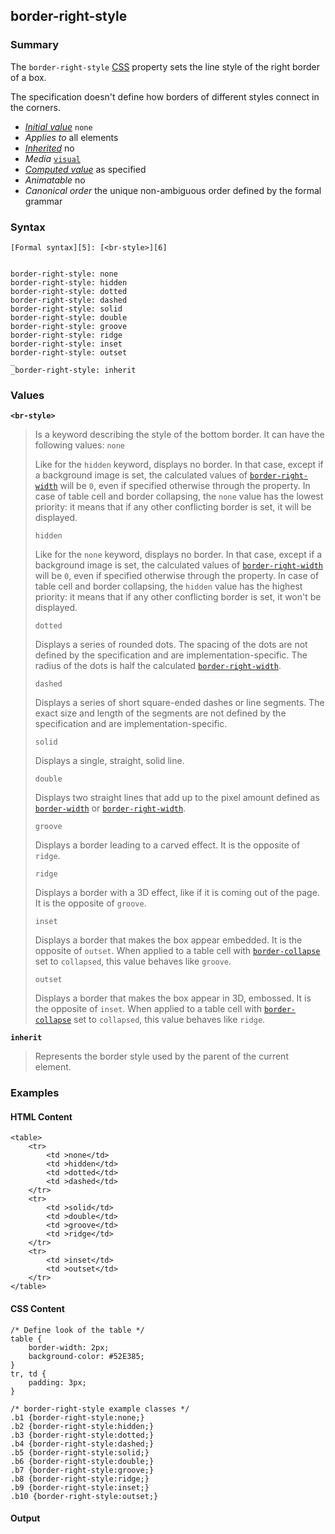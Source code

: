 ## border-right-style

### Summary

The `border-right-style` [CSS][0] property sets the line style of the right border of a box.

The specification doesn't define how borders of different styles connect in the corners.

* _[Initial value][1]_ `none` 
* _Applies to_ all elements 
* _[Inherited][2]_ no 
* _Media_ [`visual`][3] 
* _[Computed value][4]_ as specified 
* _Animatable_ no 
* _Canonical order_ the unique non-ambiguous order defined by the formal grammar

### Syntax

    [Formal syntax][5]: [<br-style>][6]
    

    border-right-style: none
    border-right-style: hidden
    border-right-style: dotted
    border-right-style: dashed
    border-right-style: solid
    border-right-style: double
    border-right-style: groove
    border-right-style: ridge
    border-right-style: inset
    border-right-style: outset
    _
    _border-right-style: inherit
    

### Values

**`<br-style>`**

> Is a keyword describing the style of the bottom border. It can have the following values:
> `none`
> 
> Like for the `hidden` keyword, displays no border. In that case, except if a background image is set, the calculated values of [`border-right-width`][7] will be `0`, even if specified otherwise through the property. In case of table cell and border collapsing, the `none` value has the lowest priority: it means that if any other conflicting border is set, it will be displayed.
> 
> `hidden`
> 
> Like for the `none` keyword, displays no border. In that case, except if a background image is set, the calculated values of [`border-right-width`][7] will be `0`, even if specified otherwise through the property. In case of table cell and border collapsing, the `hidden` value has the highest priority: it means that if any other conflicting border is set, it won't be displayed.
> 
> `dotted`
> 
> Displays a series of rounded dots. The spacing of the dots are not defined by the specification and are implementation-specific. The radius of the dots is half the calculated [`border-right-width`][7].
> 
> `dashed`
> 
> Displays a series of short square-ended dashes or line segments. The exact size and length of the segments are not defined by the specification and are implementation-specific.
> 
> `solid`
> 
> Displays a single, straight, solid line.
> 
> `double`
> 
> Displays two straight lines that add up to the pixel amount defined as [`border-width`][8] or [`border-right-width`][7].
> 
> `groove`
> 
> Displays a border leading to a carved effect. It is the opposite of `ridge`.
> 
> `ridge`
> 
> Displays a border with a 3D effect, like if it is coming out of the page. It is the opposite of `groove`.
> 
> `inset`
> 
> Displays a border that makes the box appear embedded. It is the opposite of `outset`. When applied to a table cell with [`border-collapse`][9] set to `collapsed`, this value behaves like `groove`.
> 
> `outset`
> 
> Displays a border that makes the box appear in 3D, embossed. It is the opposite of `inset`. When applied to a table cell with [`border-collapse`][9] set to `collapsed`, this value behaves like `ridge`.
> 
> 

**`inherit`**

> Represents the border style used by the parent of the current element.

### Examples

#### HTML Content

    <table>
        <tr>
            <td >none</td>
            <td >hidden</td>
            <td >dotted</td>
            <td >dashed</td>
        </tr>
        <tr>
            <td >solid</td>
            <td >double</td>
            <td >groove</td>
            <td >ridge</td>
        </tr>
        <tr>
            <td >inset</td>
            <td >outset</td>
        </tr>
    </table>

#### CSS Content

    /* Define look of the table */
    table {
        border-width: 2px;
        background-color: #52E385;
    }
    tr, td {
        padding: 3px;
    }
    
    /* border-right-style example classes */
    .b1 {border-right-style:none;}
    .b2 {border-right-style:hidden;}
    .b3 {border-right-style:dotted;}
    .b4 {border-right-style:dashed;}
    .b5 {border-right-style:solid;}
    .b6 {border-right-style:double;}
    .b7 {border-right-style:groove;}
    .b8 {border-right-style:ridge;}
    .b9 {border-right-style:inset;}
    .b10 {border-right-style:outset;}

#### Output



[0]: https://developer.mozilla.org/en/docs/CSS "CSS"
[1]: https://developer.mozilla.org/en/docs/CSS/initial_value
[2]: https://developer.mozilla.org/en/docs/CSS/inheritance
[3]: https://developer.mozilla.org/en/docs/CSS/@media#Media_groups
[4]: https://developer.mozilla.org/en/docs/CSS/computed_value
[5]: https://developer.mozilla.org/en/docs/CSS/Value_definition_syntax "CSS/Value_definition_syntax"
[6]: https://developer.mozilla.org/en/docs/CSS/CSS_values_syntax#syntax-br-style "none | hidden | dotted | dashed | solid | double | groove | ridge | inset | outset"
[7]: https://developer.mozilla.org/en/docs/Web/CSS/border-right-width
[8]: https://developer.mozilla.org/en/docs/Web/CSS/border-width
[9]: https://developer.mozilla.org/en/docs/Web/CSS/border-collapse
